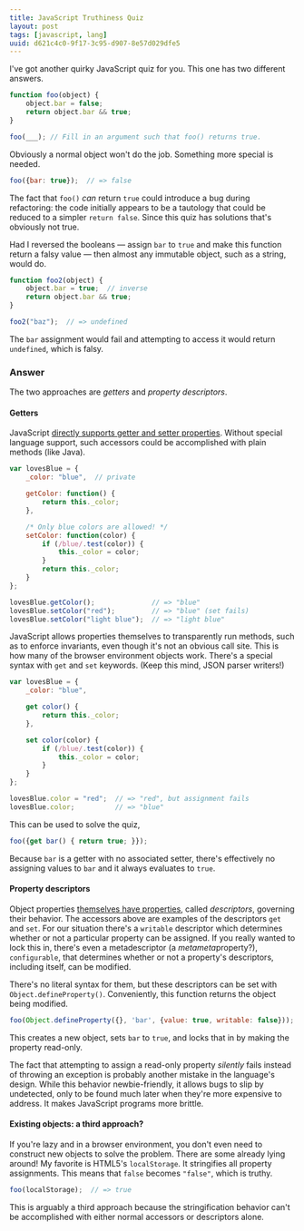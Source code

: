 ```yaml
---
title: JavaScript Truthiness Quiz
layout: post
tags: [javascript, lang]
uuid: d621c4c0-9f17-3c95-d907-8e57d029dfe5
---
```


I've got another quirky JavaScript quiz for you. This one has two
different answers.

~~~javascript
function foo(object) {
    object.bar = false;
    return object.bar && true;
}

foo(___); // Fill in an argument such that foo() returns true.
~~~

Obviously a normal object won't do the job. Something more special is
needed.

~~~javascript
foo({bar: true});  // => false
~~~

The fact that `foo()` *can* return `true` could introduce a bug during
refactoring: the code initially appears to be a tautology that could
be reduced to a simpler `return false`. Since this quiz has solutions
that's obviously not true.

Had I reversed the booleans — assign `bar` to `true` and make this
function return a falsy value — then almost any immutable object,
such as a string, would do.

~~~javascript
function foo2(object) {
    object.bar = true;  // inverse
    return object.bar && true;
}

foo2("baz");  // => undefined
~~~

The `bar` assignment would fail and attempting to access it would
return `undefined`, which is falsy.

### Answer

The two approaches are *getters* and *property descriptors*.

#### Getters

JavaScript [directly supports getter and setter properties][getset].
Without special language support, such accessors could be accomplished
with plain methods (like Java).

~~~javascript
var lovesBlue = {
    _color: "blue",  // private

    getColor: function() {
        return this._color;
    },

    /* Only blue colors are allowed! */
    setColor: function(color) {
        if (/blue/.test(color)) {
            this._color = color;
        }
        return this._color;
    }
};

lovesBlue.getColor();              // => "blue"
lovesBlue.setColor("red");         // => "blue" (set fails)
lovesBlue.setColor("light blue");  // => "light blue"
~~~

JavaScript allows properties themselves to transparently run methods,
such as to enforce invariants, even though it's not an obvious call
site. This is how many of the browser environment objects
work. There's a special syntax with `get` and `set` keywords. (Keep
this mind, JSON parser writers!)

~~~javascript
var lovesBlue = {
    _color: "blue",

    get color() {
        return this._color;
    },

    set color(color) {
        if (/blue/.test(color)) {
            this._color = color;
        }
    }
};

lovesBlue.color = "red";  // => "red", but assignment fails
lovesBlue.color;          // => "blue"
~~~

This can be used to solve the quiz,

~~~javascript
foo({get bar() { return true; }});
~~~

Because `bar` is a getter with no associated setter, there's
effectively no assigning values to `bar` and it always evaluates to
`true`.

#### Property descriptors

Object properties [themselves have properties][define], called
*descriptors*, governing their behavior. The accessors above are
examples of the descriptors `get` and `set`. For our situation there's
a `writable` descriptor which determines whether or not a particular
property can be assigned. If you really wanted to lock this in,
there's even a metadescriptor (a *metameta*property?), `configurable`,
that determines whether or not a property's descriptors, including
itself, can be modified.

There's no literal syntax for them, but these descriptors can be set
with `Object.defineProperty()`. Conveniently, this function returns
the object being modified.

~~~javascript
foo(Object.defineProperty({}, 'bar', {value: true, writable: false}));
~~~

This creates a new object, sets `bar` to `true`, and locks that in by
making the property read-only.

The fact that attempting to assign a read-only property *silently*
fails instead of throwing an exception is probably another mistake in
the language's design. While this behavior newbie-friendly, it allows
bugs to slip by undetected, only to be found much later when they're
more expensive to address. It makes JavaScript programs more brittle.

#### Existing objects: a third approach?

If you're lazy and in a browser environment, you don't even need to
construct new objects to solve the problem. There are some already
lying around! My favorite is HTML5's `localStorage`. It stringifies
all property assignments. This means that `false` becomes `"false"`,
which is truthy.

~~~javascript
foo(localStorage);  // => true
~~~

This is arguably a third approach because the stringification behavior
can't be accomplished with either normal accessors or descriptors
alone.


[getset]: https://developer.mozilla.org/en-US/docs/JavaScript/Guide/Working_with_Objects#Defining_getters_and_setters
[define]: https://developer.mozilla.org/en-US/docs/JavaScript/Reference/Global_Objects/Object/defineProperty
